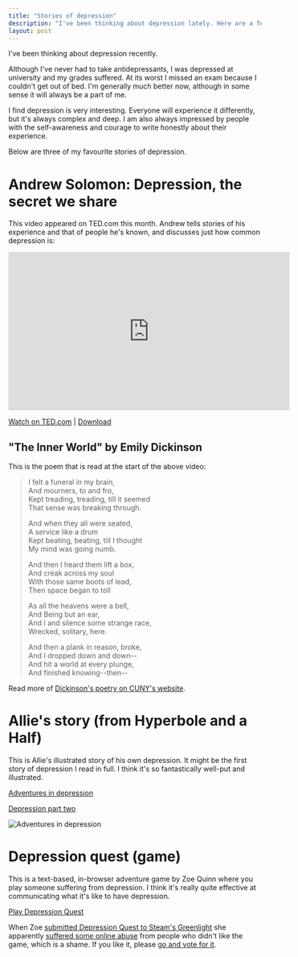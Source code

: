 ```yaml
---
title: "Stories of depression"
description: "I've been thinking about depression lately. Here are a few of my favourite stories about depression."
layout: post
---
```


I've been thinking about depression recently.

Although I've never had to take antidepressants, I was depressed at university and my grades suffered. At its worst I missed an exam because I couldn't get out of bed. I'm generally much better now, although in some sense it will always be a part of me.

I find depression is very interesting. Everyone will experience it differently, but it's always complex and deep. I am also always impressed by people with the self-awareness and courage to write honestly about their experience.

Below are three of my favourite stories of depression.

Andrew Solomon: Depression, the secret we share
===

This video appeared on TED.com this month. Andrew tells stories of his experience and that of people he's known, and discusses just how common depression is:

<p><iframe src="http://embed.ted.com/talks/andrew_solomon_depression_the_secret_we_share.html" width="560" height="315" frameborder="0" scrolling="no" webkitAllowFullScreen mozallowfullscreen allowFullScreen></iframe></p>

[Watch on TED.com](http://www.ted.com/talks/andrew_solomon_depression_the_secret_we_share.html) | [Download](http://download.ted.com/talks/AndrewSolomon_2013X.mp4)

"The Inner World" by Emily Dickinson
---

This is the poem that is read at the start of the above video:

> I felt a funeral in my brain,  
>  And mourners, to and fro,  
> Kept treading, treading, till it seemed  
>  That sense was breaking through.  
>
> And when they all were seated,  
>  A service like a drum  
> Kept beating, beating, till I thought   
>  My mind was going numb.  
>
> And then I heard them lift a box,  
>  And creak across my soul  
> With those same boots of lead,  
>  Then space began to toll  
>
> As all the heavens were a bell,  
>  And Being but an ear,  
> And I and silence some strange race,   
>  Wrecked, solitary, here.  
>
> And then a plank in reason, broke,  
>  And I dropped down and down--  
> And hit a world at every plunge,  
>  And finished knowing--then--  

Read more of [Dickinson's poetry on CUNY's website](http://academic.brooklyn.cuny.edu/english/melani/cs6/funeral.html).

Allie's story (from Hyperbole and a Half)
===

This is Allie's illustrated story of his own depression. It might be the first story of depression I read in full. I think it's so fantastically well-put and illustrated.

[Adventures in depression](http://hyperboleandahalf.blogspot.co.uk/2011/10/adventures-in-depression.html)

[Depression part two](http://hyperboleandahalf.blogspot.co.uk/2013/05/depression-part-two.html)

![Adventures in depression](http://1.bp.blogspot.com/-VBLG9rnDCME/Tqj-4lilNyI/AAAAAAAAGaM/AhHNi1CD1tg/s640/sad28.png)

Depression quest (game)
===

This is a text-based, in-browser adventure game by Zoe Quinn where you play someone suffering from depression. I think it's really quite effective at communicating what it's like to have depression.

[Play Depression Quest](http://www.depressionquest.com/)

When Zoe [submitted Depression Quest to Steam's Greenlight](http://steamcommunity.com/sharedfiles/filedetails/?id=200770535) she apparently [suffered some online abuse](http://www.quartertothree.com/fp/2013/12/13/harassment-depression-quests-developer-depressing/) from people who didn't like the game, which is a shame. If you like it, please [go and vote for it](http://steamcommunity.com/sharedfiles/filedetails/?id=200770535).

